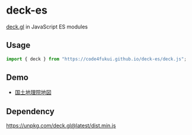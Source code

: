 # deck-es

[deck.gl](https://deck.gl/) in JavaScript ES modules

## Usage

```JavaScript
import { deck } from "https://code4fukui.github.io/deck-es/deck.js";
```

## Demo

- [国土地理院地図](https://code4fukui.github.io/deck-es/)

## Dependency

https://unpkg.com/deck.gl@latest/dist.min.js
